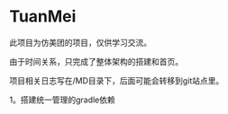 # TuanMei
此项目为仿美团的项目，仅供学习交流。  

由于时间关系，只完成了整体架构的搭建和首页。      

项目相关日志写在/MD目录下，后面可能会转移到git站点里。

1。搭建统一管理的gradle依赖